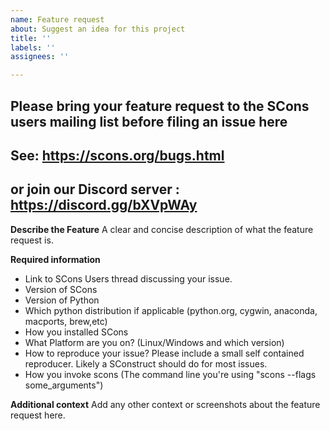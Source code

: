 ```yaml
---
name: Feature request
about: Suggest an idea for this project
title: ''
labels: ''
assignees: ''

---
```


## Please bring your feature request to the SCons users mailing list before filing an issue here
## See: https://scons.org/bugs.html
## or join our Discord server : https://discord.gg/bXVpWAy


**Describe the Feature**
A clear and concise description of what the feature request is.

**Required information**
* Link to SCons Users thread discussing your issue.
* Version of SCons
* Version of Python
* Which python distribution if applicable (python.org, cygwin, anaconda, macports, brew,etc)
* How you installed SCons
* What Platform are you on? (Linux/Windows and which version)
* How to reproduce your issue?  Please include a small self contained reproducer. Likely a SConstruct should do for most issues.
* How you invoke scons (The command line you're using "scons --flags some_arguments")



**Additional context**
Add any other context or screenshots about the feature request here.
